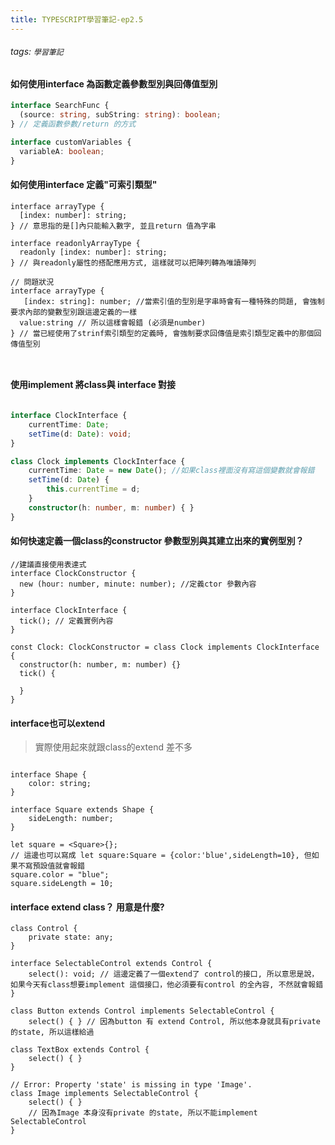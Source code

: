 ```yaml
---
title: TYPESCRIPT學習筆記-ep2.5
---
```


###### tags: `學習筆記`

#### 如何使用interface 為函數定義參數型別與回傳值型別

``` typescript
interface SearchFunc {
  (source: string, subString: string): boolean;
} // 定義函數參數/return 的方式

interface customVariables {
  variableA: boolean;
}
```

#### 如何使用interface 定義"可索引類型"

```typescript=
interface arrayType {
  [index: number]: string;
} // 意思指的是[]內只能輸入數字, 並且return 值為字串

interface readonlyArrayType {
  readonly [index: number]: string;
} // 與readonly屬性的搭配應用方式, 這樣就可以把陣列轉為唯讀陣列

// 問題狀況
interface arrayType {
   [index: string]: number; //當索引值的型別是字串時會有一種特殊的問題, 會強制要求內部的變數型別跟這邊定義的一樣
  value:string // 所以這樣會報錯 (必須是number)
} // 當已經使用了strinf索引類型的定義時, 會強制要求回傳值是索引類型定義中的那個回傳值型別



```

#### 使用implement 將class與 interface 對接

```typescript

interface ClockInterface {
    currentTime: Date;
    setTime(d: Date): void;
}

class Clock implements ClockInterface {
    currentTime: Date = new Date(); //如果class裡面沒有寫這個變數就會報錯
    setTime(d: Date) {
        this.currentTime = d;
    }
    constructor(h: number, m: number) { }
}

```


#### 如何快速定義一個class的constructor 參數型別與其建立出來的實例型別？

```typescript=
//建議直接使用表達式
interface ClockConstructor {
  new (hour: number, minute: number); //定義ctor 參數內容
}

interface ClockInterface {
  tick(); // 定義實例內容
}

const Clock: ClockConstructor = class Clock implements ClockInterface {
  constructor(h: number, m: number) {}
  tick() {

  }
}
```



#### interface也可以extend

> 實際使用起來就跟class的extend 差不多

```typescript=

interface Shape {
    color: string;
}

interface Square extends Shape {
    sideLength: number;
}

let square = <Square>{};  
// 這邊也可以寫成 let square:Square = {color:'blue',sideLength=10}, 但如果不寫預設值就會報錯
square.color = "blue";
square.sideLength = 10;
```

#### interface extend class？ 用意是什麼?

```typescript=
class Control {
    private state: any;
}

interface SelectableControl extends Control {
    select(): void; // 這邊定義了一個extend了 control的接口, 所以意思是說，如果今天有class想要implement 這個接口，他必須要有control 的全內容, 不然就會報錯
}

class Button extends Control implements SelectableControl {
    select() { } // 因為button 有 extend Control, 所以他本身就具有private 的state, 所以這樣給過

class TextBox extends Control {
    select() { }
}

// Error: Property 'state' is missing in type 'Image'.
class Image implements SelectableControl {
    select() { }
    // 因為Image 本身沒有private 的state, 所以不能implement SelectableControl
}


```